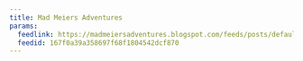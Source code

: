 ```yaml
---
title: Mad Meiers Adventures
params:
  feedlink: https://madmeiersadventures.blogspot.com/feeds/posts/default
  feedid: 167f0a39a358697f68f1804542dcf870
---
```

